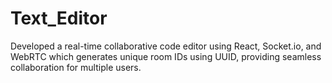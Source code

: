 # Text_Editor
Developed a real-time collaborative code editor using React, Socket.io, and WebRTC which generates unique
room IDs using UUID, providing seamless collaboration for multiple users.
